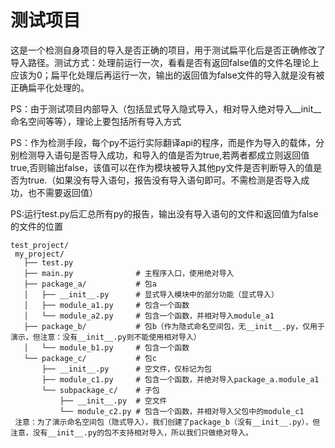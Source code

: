 # 测试项目
这是一个检测自身项目的导入是否正确的项目，用于测试扁平化后是否正确修改了导入路径。测试方式：处理前运行一次，看看是否有返回false值的文件名理论上应该为0；扁平化处理后再运行一次，输出的返回值为false文件的导入就是没有被正确扁平化处理的。

PS：由于测试项目内部导入（包括显式导入隐式导入，相对导入绝对导入__init__命名空间等等），理论上要包括所有导入方式

PS：作为检测手段，每个py不运行实际翻译api的程序，而是作为导入的载体，分别检测导入语句是否导入成功，和导入的值是否为true,若两者都成立则返回值true,否则输出false，该值可以在作为模块被导入其他py文件是否判断导入的值是否为true.（如果没有导入语句，报告没有导入语句即可。不需检测是否导入成功，也不需要返回值）

PS:运行test.py后汇总所有py的报告，输出没有导入语句的文件和返回值为false的文件的位置

```tree
test_project/
 my_project/
   ├── test.py 
   ├── main.py              # 主程序入口，使用绝对导入
   ├── package_a/           # 包a
   │   ├── __init__.py      # 显式导入模块中的部分功能（显式导入）
   │   ├── module_a1.py     # 包含一个函数
   │   └── module_a2.py     # 包含一个函数，并相对导入module_a1
   ├── package_b/           # 包b（作为隐式命名空间包，无__init__.py，仅用于演示，但注意：没有__init__.py则不能使用相对导入）
   │   └── module_b1.py     # 包含一个函数
   └── package_c/           # 包c
       ├── __init__.py      # 空文件，仅标记为包
       ├── module_c1.py     # 包含一个函数，并绝对导入package_a.module_a1
       └── subpackage_c/    # 子包
           ├── __init__.py  # 空文件
           └── module_c2.py # 包含一个函数，并相对导入父包中的module_c1
 注意：为了演示命名空间包（隐式导入），我们创建了package_b（没有__init__.py），但注意，没有__init__.py的包不支持相对导入，所以我们只做绝对导入。

```
